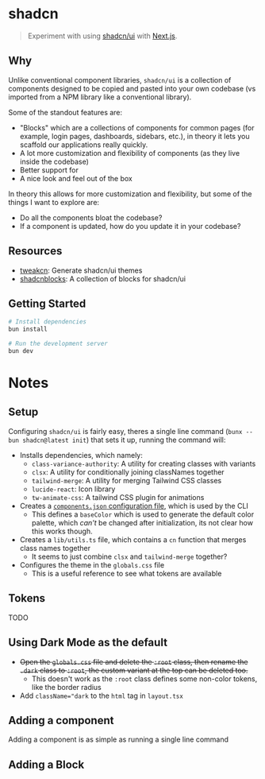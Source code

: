 # shadcn

> Experiment with using [shadcn/ui](https://ui.shadcn.com/) with [Next.js](https://nextjs.org/).

## Why

Unlike conventional component libraries, `shadcn/ui` is a collection of components designed to be copied and pasted into your own codebase (vs imported from a NPM library like a conventional library).

Some of the standout features are:

- "Blocks" which are a collections of components for common pages (for example, login pages, dashboards, sidebars, etc.), in theory it lets you scaffold our applications really quickly.
- A lot more customization and flexibility of components (as they live inside the codebase)
- Better support for
- A nice look and feel out of the box

In theory this allows for more customization and flexibility, but some of the things I want to explore are:

- Do all the components bloat the codebase?
- If a component is updated, how do you update it in your codebase?

## Resources

- [tweakcn](https://tweakcn.com): Generate shadcn/ui themes
- [shadcnblocks](https://www.shadcnblocks.com): A collection of blocks for shadcn/ui

## Getting Started

```bash
# Install dependencies
bun install

# Run the development server
bun dev
```

# Notes

## Setup

Configuring `shadcn/ui` is fairly easy, theres a single line command (`bunx --bun shadcn@latest init`) that sets it up, running the command will:

- Installs dependencies, which namely:
  - `class-variance-authority`: A utility for creating classes with variants
  - `clsx`: A utility for conditionally joining classNames together
  - `tailwind-merge`: A utility for merging Tailwind CSS classes
  - `lucide-react`: Icon library
  - `tw-animate-css`: A tailwind CSS plugin for animations
- Creates a [`components.json` configuration file](https://ui.shadcn.com/docs/components-json), which is used by the CLI
  - This defines a `baseColor` which is used to generate the default color palette, which _can't_ be changed after initialization, its not clear how this works though.
- Creates a `lib/utils.ts` file, which contains a `cn` function that merges class names together
  - It seems to just combine `clsx` and `tailwind-merge` together?
- Configures the theme in the `globals.css` file
  - This is a useful reference to see what tokens are available

## Tokens

TODO

## Using Dark Mode as the default

- ~~Open the `globals.css` file and delete the `:root` class, then rename the `.dark` class to `:root`, the custom variant at the top can be deleted too.~~
  - This doesn't work as the `:root` class defines some non-color tokens, like the border radius
- Add `className="dark` to the `html` tag in `layout.tsx`

## Adding a component

Adding a component is as simple as running a single line command

## Adding a Block

